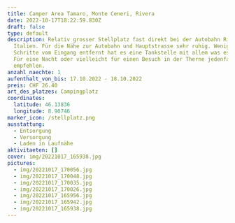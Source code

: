 ```yaml
---
title: Camper Area Tamaro, Monte Ceneri, Rivera
date: 2022-10-17T18:22:59.830Z
draft: false
type: default
description: Relativ grosser Stellplatz fast direkt bei der Autobahn Richtung
  Italien. Für die Nähe zur Autobahn und Hauptstrasse sehr ruhig. Wenige
  Schritte vom Eingang entfernt hat es eine Tankstelle mit allem was es braucht.
  Für eine Nacht oder vielleicht für einen Besuch in der Therne jedenfalls zu
  empfehlen.
anzahl_naechte: 1
aufenthalt_von_bis: 17.10.2022 - 18.10.2022
preis: CHF 26.40
art_des_platzes: Campingplatz
coordinates:
  latitude: 46.13836
  longitude: 8.90746
marker_icon: /stellplatz.png
ausstattung:
  - Entsorgung
  - Versorgung
  - Laden in Laufnähe
aktivitaeten: []
cover: img/20221017_165938.jpg
pictures:
  - img/20221017_170056.jpg
  - img/20221017_170048.jpg
  - img/20221017_170035.jpg
  - img/20221017_170026.jpg
  - img/20221017_165956.jpg
  - img/20221017_165942.jpg
  - img/20221017_165938.jpg
---
```

